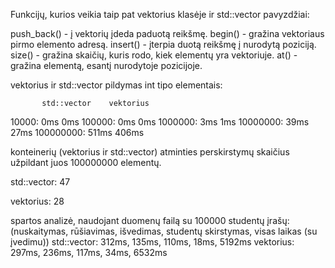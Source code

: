 Funkcijų, kurios veikia taip pat vektorius klasėje ir std::vector pavyzdžiai:

push_back() - į vektorių įdeda paduotą reikšmę.
begin() - gražina vektoriaus pirmo elemento adresą.
insert() - įterpia duotą reikšmę į nurodytą poziciją.
size() - gražina skaičių, kuris rodo, kiek elementų yra vektoriuje.
at() - gražina elementą, esantį nurodytoje pozicijoje.

vektorius ir std::vector pildymas int tipo elementais:

           std::vector    vektorius
10000:     0ms            0ms
100000:    0ms            0ms
1000000:   3ms            1ms
10000000:  39ms           27ms
100000000: 511ms          406ms

konteinerių (vektorius ir std::vector) atminties perskirstymų skaičius užpildant juos 100000000 elementų.

std::vector: 47

vektorius: 28

spartos analizė, naudojant duomenų failą su 100000 studentų įrašų:
(nuskaitymas, rūšiavimas, išvedimas, studentų skirstymas, visas laikas (su įvedimu))
std::vector: 312ms, 135ms, 110ms, 18ms, 5192ms
vektorius: 297ms, 236ms, 117ms, 34ms, 6532ms